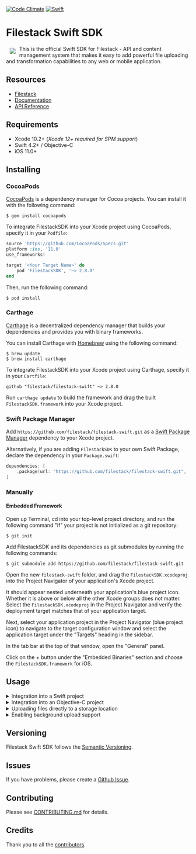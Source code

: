[![Code Climate][code_climate_badge]][code_climate] [![Swift](https://github.com/filestack/filestack-swift/actions/workflows/swift.yml/badge.svg?branch=develop)](https://github.com/filestack/filestack-swift/actions/workflows/swift.yml)

# Filestack Swift SDK
<a href="https://www.filestack.com"><img src="https://www.filestack.com/docs/images/fs-logo-dark.svg" align="left" hspace="10" vspace="6"></a>
This is the official Swift SDK for Filestack - API and content management system that makes it easy to add powerful file uploading and transformation capabilities to any web or mobile application.

## Resources

* [Filestack](https://www.filestack.com)
* [Documentation](https://www.filestack.com/docs)
* [API Reference](https://filestack.github.io/filestack-swift/)

## Requirements

* Xcode 10.2+ (*Xcode 12+ required for SPM support*)
* Swift 4.2+ / Objective-C
* iOS 11.0+

## Installing

### CocoaPods

[CocoaPods](http://cocoapods.org/) is a dependency manager for Cocoa projects. You can install it with the following command:

```shell
$ gem install cocoapods
```

To integrate FilestackSDK into your Xcode project using CocoaPods, specify it in your `Podfile`:

```ruby
source 'https://github.com/CocoaPods/Specs.git'
platform :ios, '11.0'
use_frameworks!

target '<Your Target Name>' do
    pod 'FilestackSDK', '~> 2.8.0'
end
```

Then, run the following command:

```shell
$ pod install
```

### Carthage

[Carthage](https://github.com/Carthage/Carthage) is a decentralized dependency manager that builds your dependencies and provides you with binary frameworks.

You can install Carthage with [Homebrew](http://brew.sh/) using the following command:

```shell
$ brew update
$ brew install carthage
```

To integrate FilestackSDK into your Xcode project using Carthage, specify it in your `Cartfile`:

`github "filestack/filestack-swift" ~> 2.8.0`

Run `carthage update` to build the framework and drag the built `FilestackSDK.framework` into your Xcode project.

### Swift Package Manager

Add `https://github.com/filestack/filestack-swift.git` as a [Swift Package Manager](https://swift.org/package-manager/) dependency to your Xcode project.

Alternatively, if you are adding `FilestackSDK` to your own Swift Package, declare the dependency in your `Package.swift`:

```swift
dependencies: [
    .package(url: "https://github.com/filestack/filestack-swift.git", .upToNextMajor(from: "2.8.0"))
]
```

### Manually

#### Embedded Framework

Open up Terminal, cd into your top-level project directory, and run the following command "if" your project is not initialized as a git repository:

```shell
$ git init
```

Add FilestackSDK and its dependencies as git submodules by running the following commands:

```shell
$ git submodule add https://github.com/filestack/filestack-swift.git
```

Open the new `filestack-swift` folder, and drag the `FilestackSDK.xcodeproj` into the Project Navigator of your application's Xcode project.

It should appear nested underneath your application's blue project icon. Whether it is above or below all the other Xcode groups does not matter.
Select the `FilestackSDK.xcodeproj` in the Project Navigator and verify the deployment target matches that of your application target.

Next, select your application project in the Project Navigator (blue project icon) to navigate to the target configuration window and select the application target under the "Targets" heading in the sidebar.

In the tab bar at the top of that window, open the "General" panel.

Click on the + button under the "Embedded Binaries" section and choose the `FilestackSDK.framework` for iOS.

## Usage

<details>
<summary>Integration into a Swift project</summary>

1. Import the framework into your code:

    ```swift
    import FilestackSDK
    ```

2. Instantiate a `Client` object by providing your API key and, optionally, a `Security` object:

    ```swift
    // Initialize a `Policy` with the expiry time and permissions you need.
    let oneDayInSeconds: TimeInterval = 60 * 60 * 24 // expires tomorrow
    let policy = Policy(// Set your expiry time (24 hours in our case)
                        expiry: Date(timeIntervalSinceNow: oneDayInSeconds),
                        // Set the permissions you want your policy to have
                        call: [.pick, .read, .store])

    // Initialize a `Security` object by providing a `Policy` object and your app secret.
    // You can find and/or enable your app secret in the Developer Portal.
    guard let security = try? Security(policy: policy, appSecret: "YOUR-APP-SECRET") else {
        return
    }

    // Initialize your `Client` object by passing a valid API key, and security options.
    let client = Client(apiKey: "YOUR-API-KEY", security: security)
    ```

</details>

<details>
<summary>Integration into an Objective-C project</summary>

1. Import the framework into your code:

    ```objective-c
    @import FilestackSDK;
    ```

2. Instantiate a `FSClient` object by providing your API key and, optionally, a `FSSecurity` object:

    ```objective-c
    // Initialize a `FSPolicy` object with the expiry time and permissions you need.
    NSTimeInterval oneDayInSeconds = 60 * 60 * 24; // expires tomorrow
    NSDate *expiryDate = [[NSDate alloc] initWithTimeIntervalSinceNow:oneDayInSeconds];
    FSPolicyCall permissions = FSPolicyCallPick | FSPolicyCallRead | FSPolicyCallStore;

    FSPolicy *policy = [[FSPolicy alloc] initWithExpiry:expiryDate
                                                   call:permissions];

    NSError *error;

    // Initialize a `Security` object by providing a `FSPolicy` object and your app secret.
    // You can find and/or enable your app secret in the Developer Portal.
    FSSecurity *security = [[FSSecurity alloc] initWithPolicy:policy
                                                    appSecret:@"YOUR-APP-SECRET"
                                                        error:&error];

    if (error != nil) {
        NSLog(@"Error instantiating policy object: %@", error.localizedDescription);
        return;
    }

    // Initialize your `Client` object by passing a valid API key, and security options.
    FSClient *client = [[FSClient alloc] initWithApiKey:@"YOUR-API-KEY"
                                               security:security];
    ```

For more information, please consult our [API Reference](https://filestack.github.io/filestack-swift/).
</details>

<details>
<summary>Uploading files directly to a storage location</summary>

Both regular and Intelligent Ingestion uploads use the same API function available in the `Client` class. However, if your account has Intelligent Ingestion support enabled and you prefer using the regular uploading mechanism, you could disable it by setting the `useIntelligentIngestionIfAvailable` argument to `false` (see the relevant examples below.)

<details>
<summary>Swift Example</summary>

```swift
// Define upload options (see `UploadOptions` for all the available options)
// Here we use `.defaults` which implies:
// * preferIntelligentIngestion = true
// * startImmediately = true
// * deleteTemporaryFilesAfterUpload = false
// * storeOptions = StorageOptions(location: .s3, access: .private)
// * defaultPartUploadConcurrency = 5
// * defaultChunkUploadConcurrency = 8
// * chunkSize = 5mbs
let uploadOptions = UploadOptions.defaults
// For instance, if you don't want to use Intelligent Ingestion regardless of whether it is available:
uploadOptions.preferIntelligentIngestion = false
// You may also easily override the default store options:
uploadOptions.storeOptions = StorageOptions(// Store location (e.g. S3, Dropbox, Rackspace, Azure, Google Cloud Storage)
                                            location: .s3,
                                            // AWS Region for S3 (e.g. "us-east-1", "eu-west-1", "ap-northeast-1", etc.)
                                            region: "us-east-1",
                                            // The name of your S3 bucket
                                            container: "YOUR-S3-BUCKET",
                                            // Destination path in the store.
                                            // You may use a path to a folder (e.g. /public/) or,
                                            // alternatively a path containing a filename (e.g. /public/oncorhynchus.jpg).
                                            // When using a path to a folder, the uploaded file will be stored at that folder using a
                                            // filename derived from the original filename.
                                            // When using a path to a filename, the uploaded file will be stored at the given path
                                            // using the filename indicated in the path.
                                            path: "/public/oncorhynchus.jpg",
                                            // Custom MIME type (useful when uploadable has no way of knowing its MIME type)
                                            mimeType: "image/jpg",
                                            // Access permissions (either public or private, public only available for the custom s3 storage option)
                                            access: .private,
                                            // An array of workflow IDs to trigger for each upload
                                            workflows: ["WF-1", "WF-2"]
                                            )

let uploadable = URL(...) // may also be Data or arrays of URL or Data.

// Call the function in your `Client` instance that takes care of uploading your Uploadable.
// Please notice that most arguments have sensible defaults and may be ommited.
let uploader = client.upload(// You may pass an URL, Data or arrays of URL or Data
                             using: uploadable,
                             // Set the upload options here. If none given, `UploadOptions.defaults`
                             // is assumed.
                             options: uploadOptions,
                             // Set the dispatch queue where you want your upload progress
                             // and completion handlers to be called.
                             // Remember that any UI updates should be performed on the
                             // main queue.
                             // You can omit this parameter, and the main queue will be
                             // used by default.
                             queue: .main,
                             // Set your upload progress handler here (optional)
                             uploadProgress: { progress in
                                 // Here you may update the UI to reflect the upload progress.
                                 print("Progress: \(progress)")
                             }) { response in
                                 // Try to obtain Filestack handle
                                 if let json = response?.json, let handle = json["handle"] as? String {
                                     // Use Filestack handle
                                 } else if let error = response?.error {
                                     // Handle error
                                 }
                             }

// Start upload (only useful when `startImmediately` option is `false`)
uploader.start()

// Cancel ongoing upload.
uploader.cancel()

// Query progress.
uploader.progress // returns a `Progress` object
```
</details>

<details>
<summary>Objective-C Example</summary>

```objective-c
// Define upload options (see `FSUploadOptions` for all the available options)
// Here we use `.defaults` which implies:
// * preferIntelligentIngestion = true
// * startImmediately = true
// * deleteTemporaryFilesAfterUpload = false
// * storeOptions = FSStorageOptions.defaults (= location:S3, access:private)
// * defaultPartUploadConcurrency = 5
// * defaultChunkUploadConcurrency = 8
// * chunkSize = 5mbs
FSUploadOptions *uploadOptions = FSUploadOptions.defaults;

// For instance, if you don't want to use Intelligent Ingestion regardless of whether it is available:
uploadOptions.preferIntelligentIngestion = NO;

// You may also easily override the default store options:
uploadOptions.storeOptions = [[FSStorageOptions alloc] initWithLocation:FSStorageLocationS3 access:FSStorageAccessPrivate];
// AWS Region for S3 (e.g. "us-east-1", "eu-west-1", "ap-northeast-1", etc.)
uploadOptions.storeOptions.region = @"us-east-1";
// The name of your S3 bucket
uploadOptions.storeOptions.container = @"YOUR-S3-BUCKET";
// Destination path in the store.
// You may use a path to a folder (e.g. /public/) or,
// alternatively a path containing a filename (e.g. /public/oncorhynchus.jpg).
// When using a path to a folder, the uploaded file will be stored at that folder using a
// filename derived from the original filename.
// When using a path to a filename, the uploaded file will be stored at the given path
// using the filename indicated in the path.
uploadOptions.storeOptions.path = @"/public/oncorhynchus.jpg";
// Custom MIME type (useful when uploadable has no way of knowing its MIME type)
uploadOptions.storeOptions.mimeType = @"image/jpg";
// An array of workflow IDs to trigger for each upload
uploadOptions.storeOptions.workflows = @[@"WF-1", @"WF-2"];

// Some local URL to be uploaded
NSURL *someURL = ...;

FSUploader *uploader = [client uploadURLUsing:someURL
                                      options:uploadOptions
                                        queue:dispatch_get_main_queue()
                               uploadProgress:^(NSProgress * _Nonnull progress) {
                                   // Here you may update the UI to reflect the upload progress.
                                   NSLog(@"Progress: %@", progress);
                               }
                              completionHandler:^(FSNetworkJSONResponse * _Nullable response) {
         NSDictionary *jsonResponse = response.json;
         NSString *handle = jsonResponse[@"handle"];
         NSError *error = response.error;

         if (handle) {
             // Use Filestack handle
             NSLog(@"Handle is: %@", handle);
         } else if (error) {
             // Handle error
             NSLog(@"Error is: %@", error);
         }
     }
];

// Other alternative uploading methods are available in `FSClient`:
// - For multiple URL uploading: `uploadMultipleURLs:options:queue:uploadProgress:completionHandler:)`
// - For data uploading: `uploadDataUsing:options:queue:uploadProgress:completionHandler:)`
// - For multiple data uploading: `uploadMultipleDataUsing:options:queue:uploadProgress:completionHandler:)`

// Start upload (only useful when `startImmediately` option is `false`)
[uploader start];

// Cancel ongoing upload.
[uploader cancel];

// Query progress.
uploader.progress // returns an `NSProgress` object
```
</details>
</details>

<details>
<summary>Enabling background upload support</summary>

New in version `2.3`, we added support for uploading files in a background session. In order to activate this feature, please do the following:

```swift
// Set `UploadService.shared.useBackgroundSession` to true to allow uploads in the background.
FilestackSDK.UploadService.shared.useBackgroundSession = true
```
</details>

## Versioning

Filestack Swift SDK follows the [Semantic Versioning](http://semver.org/).

## Issues

If you have problems, please create a [Github Issue](https://github.com/filestack/filestack-swift/issues).

## Contributing

Please see [CONTRIBUTING.md](https://github.com/filestack/filestack-swift/blob/master/CONTRIBUTING.md) for details.

## Credits

Thank you to all the [contributors](https://github.com/filestack/filestack-swift/graphs/contributors).

[code_climate]: https://codeclimate.com/github/filestack/filestack-swift
[code_climate_badge]: https://codeclimate.com/github/filestack/filestack-swift.png
